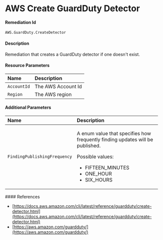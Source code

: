 # AWS Create GuardDuty Detector

#### Remediation Id

`AWS.GuardDuty.CreateDetector`

#### Description

Remediation that creates a GuardDuty detector if one doesn't exist.

#### Resource Parameters

| Name        | Description        |
| :---------- | :----------------- |
| `AccountId` | The AWS Account Id |
| `Region`    | The AWS region     |

#### Additional Parameters

<table>
  <thead>
    <tr>
      <th style="text-align:left">Name</th>
      <th style="text-align:left">Description</th>
    </tr>
  </thead>
  <tbody>
    <tr>
      <td style="text-align:left"><code>FindingPublishingFrequency</code>
      </td>
      <td style="text-align:left">
        <p>A enum value that specifies how frequently finding updates will be published.</p>
        <p></p>
        <p>Possible values:</p>
        <ul>
          <li>FIFTEEN_MINUTES</li>
          <li>ONE_HOUR</li>
          <li>SIX_HOURS</li>
        </ul>
      </td>
    </tr>
  </tbody>
</table>#### References

- [https://docs.aws.amazon.com/cli/latest/reference/guardduty/create-detector.html](https://docs.aws.amazon.com/cli/latest/reference/guardduty/create-detector.html)
- [https://aws.amazon.com/guardduty/](https://aws.amazon.com/guardduty/)
